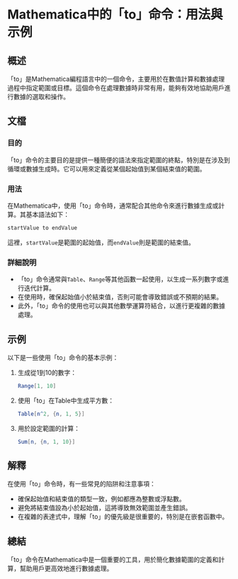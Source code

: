 <!--
Meta Description: # Mathematica中的「to」命令：用法與示例 ## 概述 「to」是Mathematica編程語言中的一個命令，主要用於在數值計算和數據處理過程中指定範圍或目標。這個命令在處理數據時非常有用，能夠有效地協助用戶進行數據的選取和操作。 ## 文檔 ### 目的 「to」命令的主要目的是提供一...
Meta Keywords: mathematica, 命令時, startvalue, endvalue, table
-->

# Mathematica中的「to」命令：用法與示例

## 概述
「to」是Mathematica編程語言中的一個命令，主要用於在數值計算和數據處理過程中指定範圍或目標。這個命令在處理數據時非常有用，能夠有效地協助用戶進行數據的選取和操作。

## 文檔
### 目的
「to」命令的主要目的是提供一種簡便的語法來指定範圍的終點，特別是在涉及到循環或數據生成時。它可以用來定義從某個起始值到某個結束值的範圍。

### 用法
在Mathematica中，使用「to」命令時，通常配合其他命令來進行數據生成或計算。其基本語法如下：
```mathematica
startValue to endValue
```
這裡，`startValue`是範圍的起始值，而`endValue`則是範圍的結束值。

### 詳細說明
- 「to」命令通常與`Table`、`Range`等其他函數一起使用，以生成一系列數字或進行迭代計算。
- 在使用時，確保起始值小於結束值，否則可能會導致錯誤或不預期的結果。
- 此外，「to」命令的使用也可以與其他數學運算符結合，以進行更複雜的數據處理。

## 示例
以下是一些使用「to」命令的基本示例：

1. 生成從1到10的數字：
   ```mathematica
   Range[1, 10]
   ```

2. 使用「to」在Table中生成平方數：
   ```mathematica
   Table[n^2, {n, 1, 5}]
   ```

3. 用於設定範圍的計算：
   ```mathematica
   Sum[n, {n, 1, 10}]
   ```

## 解釋
在使用「to」命令時，有一些常見的陷阱和注意事項：
- 確保起始值和結束值的類型一致，例如都應為整數或浮點數。
- 避免將結束值設為小於起始值，這將導致無效範圍並產生錯誤。
- 在複雜的表達式中，理解「to」的優先級是很重要的，特別是在嵌套函數中。

## 總結
「to」命令在Mathematica中是一個重要的工具，用於簡化數據範圍的定義和計算，幫助用戶更高效地進行數據處理。